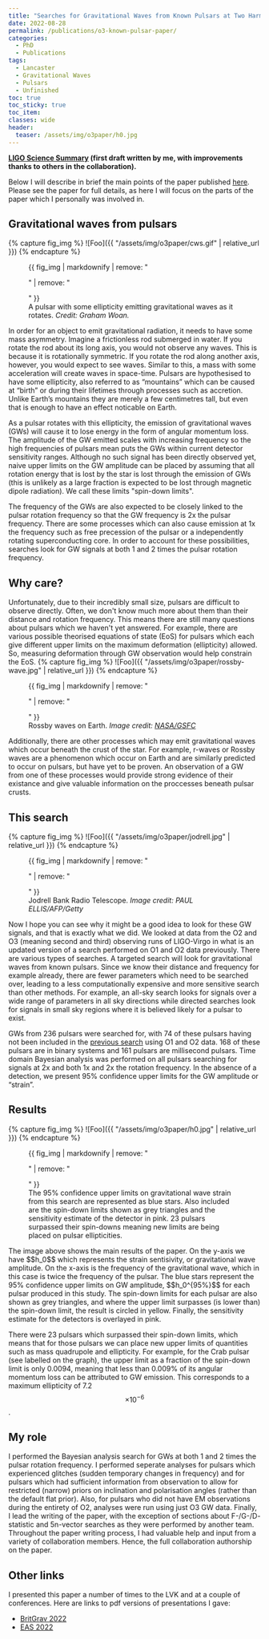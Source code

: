 ```yaml
---
title: "Searches for Gravitational Waves from Known Pulsars at Two Harmonics in the Second and Third LIGO-Virgo Observing Runs"
date: 2022-08-28
permalink: /publications/o3-known-pulsar-paper/
categories:
  - PhD
  - Publications
tags:
  - Lancaster
  - Gravitational Waves
  - Pulsars
  - Unfinished
toc: true
toc_sticky: true
toc_item: 
classes: wide
header:
  teaser: /assets/img/o3paper/h0.jpg
---
```

<script src="https://polyfill.io/v3/polyfill.min.js?features=es6"></script>
<script src="https://cdn.mathjax.org/mathjax/latest/MathJax.js?config=TeX-AMS-MML_HTMLorMML" type="text/javascript"></script>
**[LIGO Science Summary](https://www.ligo.org/science/Publication-O3KnownPulsars/) (first draft written by me, with improvements thanks to others in the collaboration).**

Below I will describe in brief the main points of the paper published [here](https://ui.adsabs.harvard.edu/abs/2022ApJ...935....1A/abstract). Please see the paper for full details, as here I will focus on the parts of the paper which I personally was involved in.

## Gravitational waves from pulsars

{% capture fig_img %}
![Foo]({{ "/assets/img/o3paper/cws.gif" | relative_url }})
{% endcapture %}
<figure>
  {{ fig_img | markdownify | remove: "<p>" | remove: "</p>" }}
  <figcaption>A pulsar with some ellipticity emitting gravitational waves as it rotates. <i>Credit: Graham Woan.</i></figcaption>
</figure>
In order for an object to emit gravitational radiation, it needs to have some mass asymmetry. Imagine a frictionless rod submerged in water. If you rotate the rod about its long axis, you would not observe any waves. This is because it is rotationally symmetric. If you rotate the rod along another axis, however, you would expect to see waves. Similar to this, a mass with some acceleration will create waves in space-time. Pulsars are hypothesised to have some ellipticity, also referred to as “mountains” which can be caused at “birth” or during their lifetimes through processes such as accretion. Unlike Earth’s mountains they are merely a few centimetres tall, but even that is enough to have an effect noticable on Earth.

As a pulsar rotates with this ellipticity, the emission of gravitational waves (GWs) will cause it to lose energy in the form of angular momentum loss. The amplitude of the GW emitted scales with increasing frequency so the high frequencies of pulsars mean puts the GWs within current detector sensitivity ranges. Although no such signal has been directly observed yet, naive upper limits on the GW amplitude can be placed by assuming that all rotation energy that is lost by the star is lost through the emission of GWs (this is unlikely as a large fraction is expected to be lost through magnetic dipole radiation). We call these limits "spin-down limits".

The frequency of the GWs are also expected to be closely linked to the pulsar rotation frequency so that the GW frequency is 2x the pulsar frequency. There are some processes which can also cause emission at 1x the frequency such as free precession of the pulsar or a independently rotating superconducting core. In order to account for these possibilities, searches look for GW signals at both 1 and 2 times the pulsar rotation frequency.

## Why care? 

Unfortunately, due to their incredibly small size, pulsars are difficult to observe directly. Often, we don't know much more about them than their distance and rotation frequency. This means there are still many questions about pulsars which we haven't yet answered. For example, there are various possible theorised equations of state (EoS) for pulsars which each give different upper limits on the maximum deformation (ellipticity) allowed. So, measuring deformation through GW observation would help constrain the EoS. 
{% capture fig_img %}
![Foo]({{ "/assets/img/o3paper/rossby-wave.jpg" | relative_url }})
{% endcapture %}
<figure>
  {{ fig_img | markdownify | remove: "<p>" | remove: "</p>" }}
  <figcaption>Rossby waves on Earth. <i>Image credit: <a href="[url](https://oceanservice.noaa.gov/facts/rossby-wave.html)">NASA/GSFC</a></i></figcaption>
</figure>
Additionally, there are other processes which may emit gravitational waves which occur beneath the crust of the star. For example, r-waves or Rossby waves are a phenomenon which occur on Earth and are similarly predicted to occur on pulsars, but have yet to be proven. An observation of a GW from one of these processes would provide strong evidence of their existance and give valuable information on the proccesses beneath pulsar crusts.

## This search
{% capture fig_img %}
![Foo]({{ "/assets/img/o3paper/jodrell.jpg" | relative_url }})
{% endcapture %}
<figure>
  {{ fig_img | markdownify | remove: "<p>" | remove: "</p>" }}
  <figcaption>Jodrell Bank Radio Telescope. <i>Image credit: PAUL ELLIS/AFP/Getty</i></figcaption>
</figure>
Now I hope you can see why it might be a good idea to look for these GW signals, and that is exactly what we did. We looked at data from the O2 and O3 (meaning second and third) observing runs of LIGO-Virgo in what is an updated version of a search performed on O1 and O2 data previously. There are various types of searches. A targeted search will look for gravitational waves from known pulsars. Since we know their distance and frequency for example already, there are fewer parameters which need to be searched over, leading to a less computationally expensive and more sensitive search than other methods. For example, an all-sky search looks for signals over a wide range of parameters in all sky directions while directed searches look for signals in small sky regions where it is believed likely for a pulsar to exist.

GWs from 236 pulsars were searched for, with 74 of these pulsars having not been included in the [previous search](https://iopscience.iop.org/article/10.3847/1538-4357/ab20cb) using O1 and O2 data. 168 of these pulsars are in binary systems and 161 pulsars are millisecond pulsars. Time domain Bayesian analysis was performed on all pulsars searching for signals at 2x and both 1x and 2x the rotation frequency. In the absence of a detection, we present 95% confidence upper limits for the GW amplitude or “strain”.

## Results
{% capture fig_img %}
![Foo]({{ "/assets/img/o3paper/h0.jpg" | relative_url }})
{% endcapture %}
<figure>
  {{ fig_img | markdownify | remove: "<p>" | remove: "</p>" }}
  <figcaption>The 95% confidence upper limits on gravitational wave strain from this search are represented as blue stars. Also included are the spin-down limits shown as grey triangles and the sensitivity estimate of the detector in pink. 23 pulsars surpassed their spin-downs meaning new limits are being placed on pulsar ellipticities.</figcaption>
</figure>
The image above shows the main results of the paper. On the y-axis we have $$h_0$$ which represents the strain sentisivity, or gravitational wave amplitude. On the x-axis is the frequency of the gravitational wave, which in this case is twice the frequency of the pulsar. The blue stars represent the 95% confidence upper limits on GW amplitude, $$h_0^{95%}$$ for each pulsar produced in this study. The spin-down limits for each pulsar are also shown as grey triangles, and where the upper limit surpasses (is lower than) the spin-down limit, the result is circled in yellow. Finally, the sensitivity estimate for the detectors is overlayed in pink. 

There were 23 pulsars which surpassed their spin-down limits, which means that for those pulsars we can place new upper limits of quantities such as mass quadrupole and ellipticity. For example, for the Crab pulsar (see labelled on the graph), the upper limit as a fraction of the spin-down limit is only 0.0094, meaning that less than 0.009% of its angular momentum loss can be attributed to GW emission. This corresponds to a maximum ellipticity of 7.2$$\times10^{-6}$$. 

## My role

I performed the Bayesian analysis search for GWs at both 1 and 2 times the pulsar rotation frequency. I performed seperate analyses for pulsars which experienced glitches (sudden temporary changes in frequency) and for pulsars which had sufficient information from observation to allow for restricted (narrow) priors on inclination and polarisation angles (rather than the default flat prior). Also, for pulsars who did not have EM observations during the entirety of O2, analyses were run using just O3 GW data. Finally, I lead the writing of the paper, with the exception of sections about F-/G-/D- statistic and 5n-vector searches as they were performed by another team. Throughout the paper writing process, I had valuable help and input from a variety of collaboration members. Hence, the full collaboration authorship on the paper.

## Other links

I presented this paper a number of times to the LVK and at a couple of conferences. Here are links to pdf versions of presentations I gave:
  - [BritGrav 2022]()
  - [EAS 2022](/assets/pdfs/EAS-2022.pdf)
